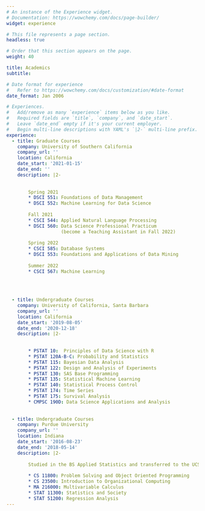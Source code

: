 ```yaml
---
# An instance of the Experience widget.
# Documentation: https://wowchemy.com/docs/page-builder/
widget: experience

# This file represents a page section.
headless: true

# Order that this section appears on the page.
weight: 40

title: Academics
subtitle:

# Date format for experience
#   Refer to https://wowchemy.com/docs/customization/#date-format
date_format: Jan 2006

# Experiences.
#   Add/remove as many `experience` items below as you like.
#   Required fields are `title`, `company`, and `date_start`.
#   Leave `date_end` empty if it's your current employer.
#   Begin multi-line descriptions with YAML's `|2-` multi-line prefix.
experience:
  - title: Graduate Courses
    company: University of Southern California
    company_url: ''
    location: California
    date_start: '2021-01-15'
    date_end: ''
    description: |2-
        
        
        Spring 2021 
        * DSCI 551: Foundations of Data Management
        * DSCI 552: Machine Learning for Data Science
        
        Fall 2021 
        * CSCI 544: Applied Natural Language Processing
        * DSCI 560: Data Science Professional Practicum 
                    (become a Teaching Assistant in Fall 2022)
        
        Spring 2022
        * CSCI 585: Database Systems 
        * DSCI 553: Foundations and Applications of Data Mining 
        
        Summer 2022 
        * CSCI 567: Machine Learning
        
        
        
        
  - title: Undergraduate Courses
    company: University of California, Santa Barbara
    company_url: ''
    location: California
    date_start: '2019-08-05'
    date_end: '2020-12-18'
    description: |2-
    
        
        * PSTAT 10:  Principles of Data Science with R
        * PSTAT 120A-B-C: Probability and Statistics
        * PSTAT 115: Bayesian Data Analysis
        * PSTAT 122: Design and Analysis of Experiments
        * PSTAT 130: SAS Base Programming
        * PSTAT 135: Statistical Machine Learning
        * PSTAT 140: Statistical Process Control
        * PSTAT 174: Time Series
        * PSTAT 175: Survival Analysis
        * CMPSC 190D: Data Science Applications and Analysis
        
        
  - title: Undergraduate Courses
    company: Purdue University
    company_url: ''
    location: Indiana
    date_start: '2016-08-23'
    date_end: '2018-05-14'
    description: |2-
    
        Studied in the BS Applied Statistics and transferred to the UCSB 
        
        * CS 11800: Problem Solving and Object Oriented Programming
        * CS 23500: Introduction to Organizational Computing
        * MA 216000: Multivariable Calculus
        * STAT 11300: Statistics and Society
        * STAT 51200: Regression Analysis
---
```

